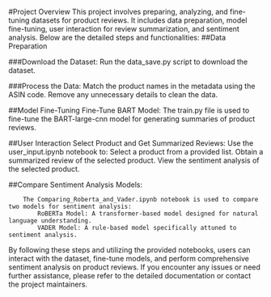 #Project Overview
This project involves preparing, analyzing, and fine-tuning datasets for product reviews. It includes data preparation, model fine-tuning, user interaction for review summarization, and sentiment analysis. Below are the detailed steps and functionalities:
##Data Preparation

 ###Download the Dataset:
        Run the data_save.py script to download the dataset.

 ###Process the Data:
        Match the product names in the metadata using the ASIN code.
        Remove any unnecessary details to clean the data.

##Model Fine-Tuning
    Fine-Tune BART Model:
        The train.py file is used to fine-tune the BART-large-cnn model for generating summaries of product reviews.

##User Interaction
    Select Product and Get Summarized Reviews:
        Use the user_input.ipynb notebook to:
            Select a product from a provided list.
            Obtain a summarized review of the selected product.
            View the sentiment analysis of the selected product.

##Compare Sentiment Analysis Models:
    
        The Comparing_Roberta_and_Vader.ipynb notebook is used to compare two models for sentiment analysis:
            RoBERTa Model: A transformer-based model designed for natural language understanding.
            VADER Model: A rule-based model specifically attuned to sentiment analysis.

By following these steps and utilizing the provided notebooks, users can interact with the dataset, fine-tune models, and perform comprehensive sentiment analysis on product reviews. If you encounter any issues or need further assistance, please refer to the detailed documentation or contact the project maintainers.
